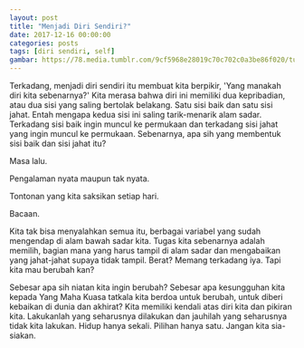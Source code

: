 ```yaml
---
layout: post
title: "Menjadi Diri Sendiri?"
date: 2017-12-16 00:00:00
categories: posts
tags: [diri sendiri, self]
gambar: https://78.media.tumblr.com/9cf5968e28019c70c702c0a3be86f020/tumblr_n8d7ttsoop1r41iwko1_500.gif
---
```


Terkadang, menjadi diri sendiri itu membuat kita berpikir, 'Yang manakah diri kita sebenarnya?' Kita merasa bahwa diri ini memiliki dua kepribadian, atau dua sisi yang saling bertolak belakang. Satu sisi baik dan satu sisi jahat. Entah mengapa kedua sisi ini saling tarik-menarik alam sadar. Terkadang sisi baik ingin muncul ke permukaan dan terkadang sisi jahat yang ingin muncul ke permukaan. Sebenarnya, apa sih yang membentuk sisi baik dan sisi jahat itu?

Masa lalu.

Pengalaman nyata maupun tak nyata.

Tontonan yang kita saksikan setiap hari.

Bacaan.

Kita tak bisa menyalahkan semua itu, berbagai variabel yang sudah mengendap di alam bawah sadar kita. Tugas kita sebenarnya adalah memilih, bagian mana yang harus tampil di alam sadar dan mengabaikan yang jahat-jahat supaya tidak tampil. Berat? Memang terkadang iya. Tapi kita mau berubah kan?

Sebesar apa sih niatan kita ingin berubah? Sebesar apa kesungguhan kita kepada Yang Maha Kuasa tatkala kita berdoa untuk berubah, untuk diberi kebaikan di dunia dan akhirat? Kita memiliki kendali atas diri kita dan pikiran kita. Lakukanlah yang seharusnya dilakukan dan jauhilah yang seharusnya tidak kita lakukan. Hidup hanya sekali. Pilihan hanya satu. Jangan kita sia-siakan.
